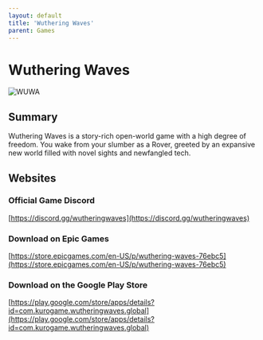 ```yaml
---
layout: default
title: 'Wuthering Waves'
parent: Games
---
```


# Wuthering Waves

![WUWA](https://cdn.discordapp.com/emojis/1266477000583811232.png)

## Summary

Wuthering Waves is a story-rich open-world game with a high degree of freedom. You wake from your slumber as a Rover, greeted by an expansive new world filled with novel sights and newfangled tech.

## Websites

### Official Game Discord

[https://discord.gg/wutheringwaves](https://discord.gg/wutheringwaves)

### Download on Epic Games

[https://store.epicgames.com/en-US/p/wuthering-waves-76ebc5](https://store.epicgames.com/en-US/p/wuthering-waves-76ebc5)

### Download on the Google Play Store

[https://play.google.com/store/apps/details?id=com.kurogame.wutheringwaves.global](https://play.google.com/store/apps/details?id=com.kurogame.wutheringwaves.global)